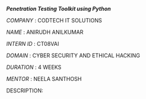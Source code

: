 ***Penetration Testing Toolkit using Python***

*COMPANY* : CODTECH IT SOLUTIONS

*NAME* : ANIRUDH ANILKUMAR

*INTERN ID* :  CT08VAI

*DOMAIN* : CYBER SECURITY AND ETHICAL HACKING

*DURATION* : 4 WEEKS

*MENTOR* : NEELA SANTHOSH

DESCRIPTION:

